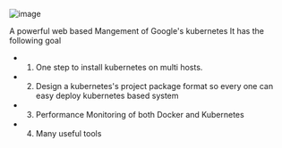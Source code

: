 ![image](https://raw.githubusercontent.com/hpcms/ku8-eye/master/ku8eye.png)

A powerful web based Mangement of  Google's kubernetes
It has the following goal
 - 1. One step to install kubernetes on multi hosts.
 - 2. Design a kubernetes's project package format so every one can easy deploy kubernetes based system
 - 3. Performance Monitoring of both Docker and Kubernetes
 - 4. Many useful tools




